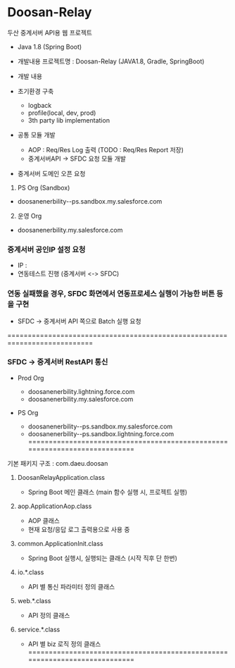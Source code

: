 # Doosan-Relay
두산 중계서버 API용 웹 프로젝트

- Java 1.8 (Spring Boot)

* 개발내용
프로젝트명 : Doosan-Relay (JAVA1.8, Gradle, SpringBoot)

* 개발 내용
* 초기환경 구축
	- logback
	- profile(local, dev, prod)
	- 3th party lib implementation
	
* 공통 모듈 개발
	- AOP : Req/Res Log 출력 (TODO : Req/Res Report 저장)
	- 중계서버API -> SFDC 요청 모듈 개발

* 중계서버 도메인 오픈 요청
1. PS Org (Sandbox)
 - doosanenerbility--ps.sandbox.my.salesforce.com
 
2. 운영 Org
 - doosanenerbility.my.salesforce.com
 
 
### 중계서버 공인IP 설정 요청
 - IP : 
 - 연동테스트 진행 (중계서버 <-> SFDC)

### 연동 실패했을 경우, SFDC 화면에서 연동프로세스 실행이 가능한 버튼 등을 구현
 - SFDC -> 중계서버 API 쪽으로 Batch 실행 요청
 
===========================================================================
### SFDC -> 중계서버 RestAPI 통신

 * Prod Org
	- doosanenerbility.lightning.force.com
	- doosanenerbility.my.salesforce.com

 * PS Org
	- doosanenerbility--ps.sandbox.my.salesforce.com
	- doosanenerbility--ps.sandbox.lightning.force.com
===========================================================================

기본 패키지 구조 : com.daeu.doosan

1. DoosanRelayApplication.class
	- Spring Boot 메인 클래스 (main 함수 실행 시, 프로젝트 실행)
	
2. aop.ApplicationAop.class
	- AOP 클래스
	- 현재 요청/응답 로그 출력용으로 사용 중
	
3. common.ApplicationInit.class
	- Spring Boot 실행시, 실행되는 클래스 (시작 직후 단 한번)

4. io.*.class
	- API 별 통신 파라미터 정의 클래스

5. web.*.class
	- API 정의 클래스
   
6. service.*.class
	- API 별 biz 로직 정의 클래스
===========================================================================
